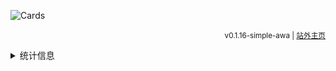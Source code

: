 ![Cards](https://cards.mcisee.top/api?img=5&date=2025-01-01&str=+2025+年&qq=3276839942&gitee=%40xiaozhisans&github=%40iLateDreami&bilibili=%40LateDream_&telegram=%40XiaozhiSans&microsoft=XiaozhiSans&quote=%28￣﹃￣%29+不能熬夜&color=172%2C172%2C255%2C1)

<div align="right">

<sup>v0.1.16-simple-awa <!--| [回到旧版](./README.old.md) --> | [站外主页](https://latedream.us.kg/XiaozhiSans/)</sup>

</div>

<details>
<summary>统计信息</summary>

<img src="https://github-readme-stats.vercel.app/api?username=latedreamdev&theme=dark&show_icons=true&count_private=true&layout=compact" style="width: 50%;" />

<img src="https://github-readme-stats.vercel.app/api/top-langs?username=latedreamdev&theme=dark&langs_count=5&show_icons=true&count_private=true&layout=compact" style="width: 50%;" />

</details>
